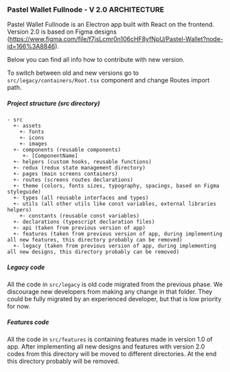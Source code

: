 ### Pastel Wallet Fullnode - V 2.0 ARCHITECTURE

Pastel Wallet Fullnode is an Electron app built with React on the frontend. Version 2.0 is based on Figma designs (https://www.figma.com/file/f7jsLcmr0n106cHF8yfNpU/Pastel-Wallet?node-id=166%3A8846).

Below you can find all info how to contribute with new version.

To switch between old and new versions go to `src/legacy/containers/Root.tsx` component and change Routes import path.

##### Project structure (src directory)

```text
- src
  +- assets
    +- fonts
    +- icons
    +- images
  +- components (reusable components)
     +- [ComponentName]
  +- helpers (custom hooks, reusable functions)
  +- redux (redux state management directory)
  +- pages (main screens containers)
  +- routes (screens routes declarations)
  +- theme (colors, fonts sizes, typography, spacings, based on Figma styleguide)
  +- types (all reusable interfaces and types)
  +- utils (all other utils like const variables, external libraries helpers)
    +- constants (reusable const variables)
  +- declarations (typescript declaration files)
  +- api (taken from previous version of app)
  +- features (taken from previous version of app, during implementing all new features, this directory probably can be removed)
  +- legacy (taken from previous version of app, during implementing all new designs, this directory probably can be removed)
```

##### Legacy code

All the code in `src/legacy` is old code migrated from the previous phase. We discourage new developers from making any change in that folder. They could be fully migrated by an experienced developer, but that is low priority for now.

##### Features code

All the code in `src/features` is containing features made in version 1.0 of app. After implementing all new designs and features with version 2.0 codes from this directory will be moved to different directories. At the end this directory probably will be removed.
